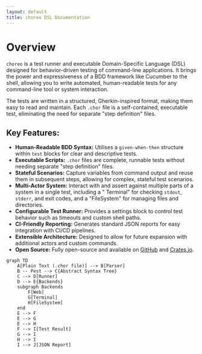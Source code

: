 ```yaml
---
layout: default
title: choreo DSL Documentation
---
```


# Overview

`choreo` is a test runner and executable Domain-Specific Language (DSL) designed for behavior-driven testing of
command-line applications. It brings the power and expressiveness of a BDD framework like Cucumber to the shell,
allowing you to write automated, human-readable tests for any command-line tool or system interaction.

The tests are written in a structured, Gherkin-inspired format, making them easy to read and maintain. Each `.chor` file
is a self-contained, executable test, eliminating the need for separate "step definition" files.

## Key Features:

* **Human-Readable BDD Syntax:** Utilises a `given-when-then` structure within `test` blocks for clear and descriptive
  tests.
* **Executable Scripts:** `.chor` files are complete, runnable tests without needing separate "step definition" files.
* **Stateful Scenarios:** Capture variables from command output and reuse them in subsequent steps, allowing for
  complex, stateful test scenarios.
* **Multi-Actor System:** Interact with and assert against multiple parts of a system in a single test, including a "
  Terminal" for checking `stdout`, `stderr`, and exit codes, and a "FileSystem" for managing files and directories.
* **Configurable Test Runner:** Provides a settings block to control test behavior such as timeouts and custom shell
  paths.
* **CI-Friendly Reporting:** Generates standard JSON reports for easy integration with CI/CD pipelines.
* **Extensible Architecture:** Designed to allow for future expansion with additional actors and custom commands.
* **Open Source:** Fully open-source and available on [GitHub]("https://github.com/cladam/choreo")
  and [Crates.io](https://crates.io/crates/choreo).

```mermaid
graph TD
    A[Plain Text (.chor file)] --> B[Parser]
    B -- Pest --> C{Abstract Syntax Tree}
    C --> D[Runner]
    D --> E{Backends}
    subgraph Backends
        F[Web]
        G[Terminal]
        H[FileSystem]
    end
    E --> F
    E --> G
    E --> H
    F --> I[Test Result]
    G --> I
    H --> I
    I --> J[JSON Report]
  ```
